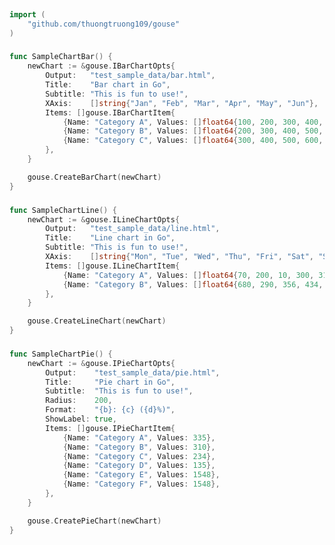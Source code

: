 
# <Badge style='font-size: 1.8rem; text-shadow: 1px 1px 2px rgba(0, 0, 0, 0.3); padding: 0.25rem 0.75rem 0.25rem 0;' type='info' text='🔖 Chart' />


```go
import (
	"github.com/thuongtruong109/gouse"
)
```

### <Badge style='font-size: 1.1rem;' type='tip' text='1. sample chart bar' />



```go
func SampleChartBar() {
	newChart := &gouse.IBarChartOpts{
		Output:   "test_sample_data/bar.html",
		Title:    "Bar chart in Go",
		Subtitle: "This is fun to use!",
		XAxis:    []string{"Jan", "Feb", "Mar", "Apr", "May", "Jun"},
		Items: []gouse.IBarChartItem{
			{Name: "Category A", Values: []float64{100, 200, 300, 400, 500, 600}},
			{Name: "Category B", Values: []float64{200, 300, 400, 500, 600, 700}},
			{Name: "Category C", Values: []float64{300, 400, 500, 600, 700, 800}},
		},
	}

	gouse.CreateBarChart(newChart)
}
```

### <Badge style='font-size: 1.1rem;' type='tip' text='2. sample chart line' />



```go
func SampleChartLine() {
	newChart := &gouse.ILineChartOpts{
		Output:   "test_sample_data/line.html",
		Title:    "Line chart in Go",
		Subtitle: "This is fun to use!",
		XAxis:    []string{"Mon", "Tue", "Wed", "Thu", "Fri", "Sat", "Sun"},
		Items: []gouse.ILineChartItem{
			{Name: "Category A", Values: []float64{70, 200, 10, 300, 310, 900}},
			{Name: "Category B", Values: []float64{680, 290, 356, 434, 900, 100}},
		},
	}

	gouse.CreateLineChart(newChart)
}
```

### <Badge style='font-size: 1.1rem;' type='tip' text='3. sample chart pie' />



```go
func SampleChartPie() {
	newChart := &gouse.IPieChartOpts{
		Output:    "test_sample_data/pie.html",
		Title:     "Pie chart in Go",
		Subtitle:  "This is fun to use!",
		Radius:    200,
		Format:    "{b}: {c} ({d}%)",
		ShowLabel: true,
		Items: []gouse.IPieChartItem{
			{Name: "Category A", Values: 335},
			{Name: "Category B", Values: 310},
			{Name: "Category C", Values: 234},
			{Name: "Category D", Values: 135},
			{Name: "Category E", Values: 1548},
			{Name: "Category F", Values: 1548},
		},
	}

	gouse.CreatePieChart(newChart)
}
```
